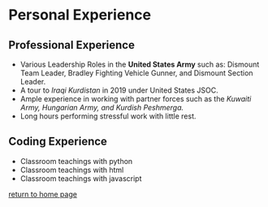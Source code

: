# Personal Experience

## Professional Experience
* Various Leadership Roles in the **United States Army** such as: Dismount Team Leader, Bradley Fighting Vehicle Gunner, and Dismount Section Leader.
* A tour to *Iraqi Kurdistan* in 2019 under United States JSOC.
* Ample experience in working with partner forces such as the *Kuwaiti Army, Hungarian Army, and Kurdish Peshmerga.*
* Long hours performing stressful work with little rest.

## Coding Experience
* Classroom teachings with python
* Classroom teachings with html
* Classroom teachings with javascript

[return to home page](./README.md)
